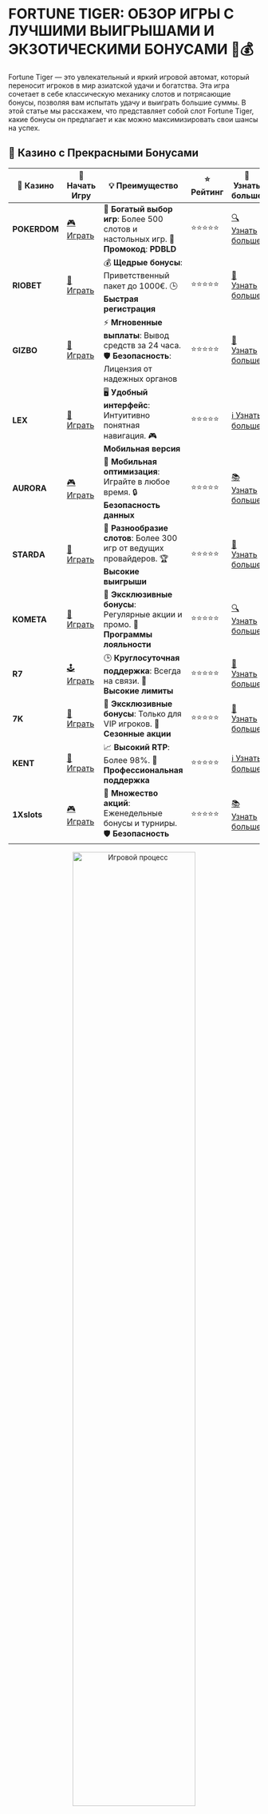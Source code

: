# FORTUNE TIGER: ОБЗОР ИГРЫ С ЛУЧШИМИ ВЫИГРЫШАМИ И ЭКЗОТИЧЕСКИМИ БОНУСАМИ 🐯💰

Fortune Tiger — это увлекательный и яркий игровой автомат, который переносит игроков в мир азиатской удачи и богатства. Эта игра сочетает в себе классическую механику слотов и потрясающие бонусы, позволяя вам испытать удачу и выиграть большие суммы. В этой статье мы расскажем, что представляет собой слот Fortune Tiger, какие бонусы он предлагает и как можно максимизировать свои шансы на успех.

## 🌟 Казино с Прекрасными Бонусами

| 🎲 **Казино** | 🔗 **Начать Игру** | 💡 **Преимущество** | ⭐ **Рейтинг** | 🔗 **Узнать больше** |
|--------------|---------------------|---------------------|----------------|----------------------|
| **POKERDOM**  | [🎮 Играть](https://brandplay.link/4k77v2yx) | 🎉 **Богатый выбор игр**: Более 500 слотов и настольных игр. 🎁 **Промокод**: **PDBLD** | ⭐⭐⭐⭐⭐ | [🔍 Узнать больше](https://brandplay.link/4k77v2yx) |
| **RIOBET**    | [🎰 Играть](https://brandplay.link/7xBLTPyj) | 💰 **Щедрые бонусы**: Приветственный пакет до 1000€. 🕒 **Быстрая регистрация** | ⭐⭐⭐⭐⭐ | [📖 Узнать больше](https://brandplay.link/7xBLTPyj) |
| **GIZBO**     | [🎲 Играть](https://brandplay.link/bprXw4YV) | ⚡ **Мгновенные выплаты**: Вывод средств за 24 часа. 🛡️ **Безопасность**: Лицензия от надежных органов | ⭐⭐⭐⭐⭐ | [📝 Узнать больше](https://brandplay.link/bprXw4YV) |
| **LEX**       | [🤑 Играть](https://brandplay.link/zW4hdDFV) | 🖥️ **Удобный интерфейс**: Интуитивно понятная навигация. 🎮 **Мобильная версия** | ⭐⭐⭐⭐⭐ | [ℹ️ Узнать больше](https://brandplay.link/zW4hdDFV) |
| **AURORA**    | [🎮 Играть](https://10trafic-stat2.com/click/668546556bcc6313411604bd/6766/13032/subaccount) | 📱 **Мобильная оптимизация**: Играйте в любое время. 🔒 **Безопасность данных** | ⭐⭐⭐⭐⭐ | [📚 Узнать больше](https://10trafic-stat2.com/click/668546556bcc6313411604bd/6766/13032/subaccount) |
| **STARDА**    | [🎯 Играть](https://brandplay.link/fB7xwRFL) | 🎰 **Разнообразие слотов**: Более 300 игр от ведущих провайдеров. 🏆 **Высокие выигрыши** | ⭐⭐⭐⭐⭐ | [🔎 Узнать больше](https://brandplay.link/fB7xwRFL) |
| **KOMETA**    | [🎰 Играть](https://brandplay.link/8ZymQJV8) | 🎁 **Эксклюзивные бонусы**: Регулярные акции и промо. 🔄 **Программы лояльности** | ⭐⭐⭐⭐⭐ | [🔍 Узнать больше](https://brandplay.link/8ZymQJV8) |
| **R7**        | [🕹️ Играть](https://brandplay.link/bMd3Yjsw) | 🕒 **Круглосуточная поддержка**: Всегда на связи. 💸 **Высокие лимиты** | ⭐⭐⭐⭐⭐ | [📖 Узнать больше](https://brandplay.link/bMd3Yjsw) |
| **7K**        | [🎲 Играть](https://brandplay.link/BvQyFShp) | 🌟 **Эксклюзивные бонусы**: Только для VIP игроков. 🎉 **Сезонные акции** | ⭐⭐⭐⭐⭐ | [📝 Узнать больше](https://brandplay.link/BvQyFShp) |
| **KENT**      | [🤑 Играть](https://brandplay.link/Fv2WP3js) | 📈 **Высокий RTP**: Более 98%. 💼 **Профессиональная поддержка** | ⭐⭐⭐⭐⭐ | [ℹ️ Узнать больше](https://brandplay.link/Fv2WP3js) |
| **1Xslots**   | [🎮 Играть](https://brandplay.link/hSB1khtr) | 🎉 **Множество акций**: Еженедельные бонусы и турниры. 🛡️ **Безопасность** | ⭐⭐⭐⭐⭐ | [📚 Узнать больше](https://brandplay.link/hSB1khtr) |

<div align="center"> <img src="https://i.pinimg.com/originals/1d/b3/25/1db325483acbe642c6d4e6fdd73a4988.gif" alt="Игровой процесс" width="70%"> </div>
---

## 🚀 Быстрые Выигрыши и Поддержка

| 🎲 **Казино** | 🔗 **Начать Игру** | 💡 **Преимущество** | ⭐ **Рейтинг** | 🔗 **Узнать больше** |
|--------------|---------------------|---------------------|----------------|----------------------|
| **GAMA**      | [🎯 Играть](https://brandplay.link/j6NMKsDz) | 🔍 **Интуитивный интерфейс**: Легкость использования. 🏅 **Престижные турниры** | ⭐⭐⭐⭐☆ | [🔎 Узнать больше](https://brandplay.link/j6NMKsDz) |
| **ONION**     | [🎰 Играть](https://brandplay.link/zBGRVpQ9) | 🤑 **Низкие ставки**: Идеально для начинающих. 🔄 **Быстрые выводы** | ⭐⭐⭐⭐☆ | [🔍 Узнать больше](https://brandplay.link/zBGRVpQ9) |
| **ЧЕМПИОН**   | [🕹️ Играть](https://temon-gter.cfd/go/lRq?p80412p304504pcc44t17455) | 🏅 **Лояльная программа**: Награды за активность. 🎁 **Ежемесячные бонусы** | ⭐⭐⭐⭐☆ | [📖 Узнать больше](https://temon-gter.cfd/go/lRq?p80412p304504pcc44t17455) |
| **VAVADA**    | [🎲 Играть](https://vavadapartner.pro/?promo=ea5c9275-6854-4505-94fc-95ab18221945-linkb2) | 🚀 **Быстрая регистрация**: Начните играть мгновенно. 🔐 **Безопасные транзакции** | ⭐⭐⭐⭐☆ | [📝 Узнать больше](https://vavadapartner.pro/?promo=ea5c9275-6854-4505-94fc-95ab18221945-linkb2) |
| **FRIENDS**   | [🤑 Играть](https://gofriends.kim/linkb2) | 🤝 **Социальные игры**: Играйте с друзьями. 🌐 **Мультиплатформенность** | ⭐⭐⭐⭐☆ | [ℹ️ Узнать больше](https://gofriends.kim/linkb2) |
| **1WIN**      | [🎮 Играть](https://brandplay.link/smXVpBbG) | 🏆 **Спортивные ставки**: Широкий выбор видов спорта. 💵 **Высокие коэффициенты** | ⭐⭐⭐⭐☆ | [📚 Узнать больше](https://brandplay.link/smXVpBbG) |
| **DRIP**      | [🎯 Играть](https://drp-ircp01.com/c07e6a3db) | 🌐 **Инновационные игры**: Новейшие игровые технологии. 🛡️ **Высокая безопасность** | ⭐⭐⭐⭐☆ | [🔎 Узнать больше](https://drp-ircp01.com/c07e6a3db) |
| **JOYCASINO** | [🎰 Играть](https://rpc30.call2me.pro/?/ru/registration?apkpop=0&partner=p24970p3291217pc98f) | 🎁 **Приятные бонусы**: Ежедневные акции и подарки. 🕹️ **Разнообразие игр** | ⭐⭐⭐⭐☆ | [🔍 Узнать больше](https://rpc30.call2me.pro/?/ru/registration?apkpop=0&partner=p24970p3291217pc98f) |
| **PLAYFORTUNA** | [🎮 Играть](https://fortunapromo.net/alt/playfortuna/registration?0dc4a9362a71feb7e3f165fb8e766f70) | 🎉 **Регулярные акции**: Бонусы, фриспины и многое другое. 🏅 **Турниры** | ⭐⭐⭐⭐☆ | [📚 Узнать больше](https://fortunapromo.net/alt/playfortuna/registration?0dc4a9362a71feb7e3f165fb8e766f70) |
| **SYKAA**     | [🤑 Играть](https://s-two-way.com/?source=linkb2&pid=30697) | 💸 **Доступные ставки**: Идеально для новичков. 🎁 **Щедрые бонусы** | ⭐⭐⭐⭐☆ | [🔍 Узнать больше](https://s-two-way.com/?source=linkb2&pid=30697) |

<div align="center"> <img src="https://i.pinimg.com/originals/1d/b3/25/1db325483acbe642c6d4e6fdd73a4988.gif" alt="Игровой процесс" width="70%"> </div>

![Fortune Tiger](https://i.pinimg.com/originals/a9/29/6e/a9296ea1cf6a7c20a985e593451f0323.png)

## 1. ЧТО ТАКОЕ FORTUNE TIGER? 🐯🎰

Fortune Tiger — это увлекательный игровой автомат от известного разработчика игр. Его основная тематика — китайская культура, где главный символ игры — могущественный тигр, символизирующий удачу и процветание. В игре используются красочные и яркие символы, а также потрясающие бонусные функции, которые делают игровой процесс еще более захватывающим.

### Основные особенности игры:
- **Простая механика**: Fortune Tiger — это классический слот с 3 барабанами и несколькими линиями выплат.
- **Символы удачи**: Тигр, золотые монеты и другие элементы азиатской мифологии создают атмосферу удачи и богатства.
- **Бонусные раунды**: Игра включает несколько бонусных раундов, которые могут значительно увеличить ваш выигрыш.
- **Качество графики и анимации**: Потрясающая визуализация и атмосферная музыка погружают в мир азиатского богатства.

## 2. ОТЗЫВЫ ИГРОКОВ: ЧТО ГОВОРЯТ О FORTUNE TIGER? 💬

Fortune Tiger уже успел завоевать популярность среди любителей онлайн-слотов, и отзывы игроков говорят о его увлекательности и высоких шансах на выигрыши. Вот что говорят игроки:

### Положительные отзывы:
- **"Очень понравился слот! Все бонусные раунды достаточно прибыльные, а сам процесс игры захватывающий."**
- **"Красочная графика и интересные символы — играя в этот слот, чувствуешь удачу. Каждый спин приносит что-то новое!"**
- **"Бонусы дают хороший шанс на крупные выигрыши, особенно во время бесплатных вращений."**

### Отрицательные отзывы:
- **"Иногда бонусы долго не выпадают, но если повезет, можно выиграть хорошую сумму."**
- **"Для новичков может быть сложным понять все бонусные механики с первого раза."**
- **"Играть на большие ставки может быть рискованно, но с маленькими ставками игра все равно интересная."**

## 3. КАК ИГРАТЬ В FORTUNE TIGER? 🎯

Играть в Fortune Tiger легко и интересно. Слот имеет классическую механику, которая подходит как для новичков, так и для опытных игроков. Вот основные этапы игры:

### Шаги игры:
1. **Выбор ставки**: Определитесь с размером ставки, который вам подходит. Fortune Tiger позволяет настроить ставки в широком диапазоне.
2. **Запуск барабанов**: Нажмите кнопку для запуска барабанов и ждите, пока они не остановятся.
3. **Выигрыш или бонус**: Если на экране появляются одинаковые символы на активных линиях, вы выигрываете. Также можно попасть в бонусный раунд.
4. **Бонусные раунды**: В игре есть несколько бонусных функций, таких как бесплатные вращения и множители, которые увеличивают ваши шансы на крупный выигрыш.

### Бонусные раунды:
- **Бесплатные вращения**: Во время этого раунда игрок получает несколько бесплатных вращений, в которых выигрыши удваиваются или утраиваются.
- **Множители**: В некоторых случаях бонусные раунды могут включать множители, которые значительно увеличивают ваш выигрыш.
- **Золотые монеты**: Эти символы могут появляться на барабанах и запускать дополнительные бонусные игры.

## 4. ПРЕИМУЩЕСТВА ИГРЫ FORTUNE TIGER 💎

- **Простота в игре**: Fortune Tiger подходит как для новичков, так и для опытных игроков, благодаря простой механике.
- **Яркая графика и звуковое оформление**: Погружение в атмосферу китайского богатства и удачи с помощью красочных символов и захватывающих анимаций.
- **Щедрые бонусы**: Игра предлагает несколько бонусных раундов, которые значительно увеличивают шансы на выигрыш.
- **Возможность крупных выигрышей**: Высокие множители и бесплатные вращения могут принести огромные выплаты.
- **Подходит для разных ставок**: Игра подходит как для игроков с небольшим бюджетом, так и для тех, кто предпочитает ставить большие суммы.

## 5. СОВЕТЫ ПО ИГРЕ В FORTUNE TIGER 🎯

- **Следите за своим бюджетом**: Как и в любой азартной игре, важно устанавливать лимиты ставок и не превышать их.
- **Используйте бонусы**: Бонусные раунды могут значительно увеличить ваши выигрыши, поэтому старайтесь воспользоваться каждым шансом.
- **Не спешите**: В некоторых случаях лучше не торопиться с повышением ставок и постепенно увеличивать их по мере накопления опыта в игре.

## 6. ТОП ПЛАТФОРМ ДЛЯ ИГРЫ В FORTUNE TIGER 🎮

Fortune Tiger доступен в различных онлайн-казино, которые предлагают своим игрокам захватывающие игровые автоматы и бонусы. Вот где вы можете найти эту игру:

- **Pokerdom**: Популярное казино с множеством игр и бонусов для новых игроков.
- **Riobet**: Казино с отличной репутацией и большим выбором слотов.
- **7K Casino**: Платформа с разнообразием игровых автоматов и бонусами для игроков.
- **Gama Casino**: Казино, которое также предлагает Fortune Tiger среди множества других интересных слотов.

## ЗАКЛЮЧЕНИЕ: FORTUNE TIGER — ИГРА С ВЕЛИКИМ ШАНСОМ НА УДАЧУ 🐯💥

Fortune Tiger — это игра, которая привлекает игроков своей увлекательной темой, яркой графикой и возможностью выиграть значительные суммы. Если вы хотите испытать удачу и погрузиться в атмосферу азиатского богатства, эта игра будет отличным выбором для вас!

🎯 **Попробуйте Fortune Tiger и удачи вам в каждом вращении!** 🍀
